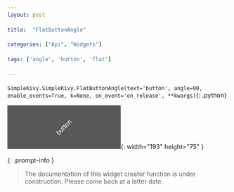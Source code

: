 ```yaml
---
layout: post

title:  "FlatButtonAngle"

categories: ["Api", "Widgets"]

tags: ['angle', 'button', 'flat']

---
```

`SimpleKivy.SimpleKivy.FlatButtonAngle(text='button', angle=90, enable_events=True, k=None, on_event='on_release', **kwargs)`{: .python}


![FlatButtonAngle.png](assets/img/docs/FlatButtonAngle.png){: width="193" height="75" }


{: .prompt-info }

> The documentation of this widget creator function is under construction. Please come back at a latter date.
